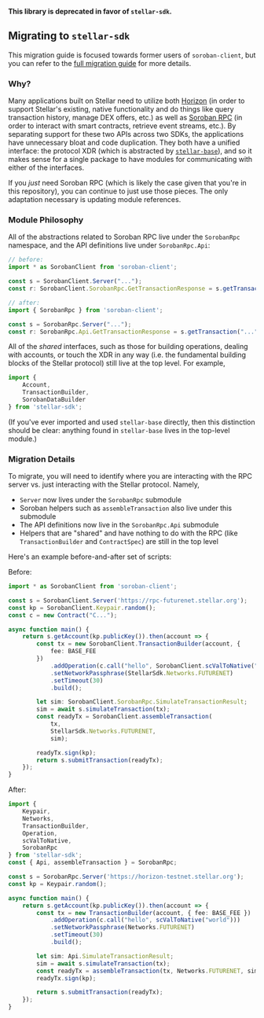 **This library is deprecated in favor of `stellar-sdk`.**

## Migrating to `stellar-sdk`

This migration guide is focused towards former users of `soroban-client`, but you can refer to the [full migration guide](https://gist.github.com/Shaptic/5ce4f16d9cce7118f391fbde398c2f30/) for more details.

### Why?

Many applications built on Stellar need to utilize both [Horizon](https://developers.stellar.org/docs/fundamentals-and-concepts/stellar-stack#horizon-api) (in order to support Stellar's existing, native functionality and do things like query transaction history, manage DEX offers, etc.) as well as [Soroban RPC](https://soroban.stellar.org/docs/reference/rpc) (in order to interact with smart contracts, retrieve event streams, etc.). By separating support for these two APIs across two SDKs, the applications have unnecessary bloat and code duplication. They both have a unified interface: the protocol XDR (which is abstracted by [`stellar-base`](https://www.npmjs.com/package/stellar-base)), and so it makes sense for a single package to have modules for communicating with either of the interfaces.

If you *just* need Soroban RPC (which is likely the case given that you're in this repository), you can continue to just use those pieces. The only adaptation necessary is updating module references.

### Module Philosophy

All of the abstractions related to Soroban RPC live under the `SorobanRpc` namespace, and the API definitions live under `SorobanRpc.Api`:

```js
// before:
import * as SorobanClient from 'soroban-client';

const s = SorobanClient.Server("...");
const r: SorobanClient.SorobanRpc.GetTransactionResponse = s.getTransaction("...");

// after:
import { SorobanRpc } from 'soroban-client';

const s = SorobanRpc.Server("...");
const r: SorobanRpc.Api.GetTransactionResponse = s.getTransaction("...");
```

All of the _shared_ interfaces, such as those for building operations, dealing with accounts, or touch the XDR in any way (i.e. the fundamental building blocks of the Stellar protocol) still live at the top level. For example,

```js
import {
    Account,
    TransactionBuilder,
    SorobanDataBuilder
} from 'stellar-sdk';
```

(If you've ever imported and used `stellar-base` directly, then this distinction should be clear: anything found in `stellar-base` lives in the top-level module.)

### Migration Details

To migrate, you will need to identify where you are interacting with the RPC server vs. just interacting with the Stellar protocol. Namely,

* `Server` now lives under the `SorobanRpc` submodule
* Soroban helpers such as `assembleTransaction` also live under this submodule
* The API definitions now live in the `SorobanRpc.Api` submodule
* Helpers that are "shared" and have nothing to do with the RPC (like `TransactionBuilder` and `ContractSpec`) are still in the top level

Here's an example before-and-after set of scripts:

Before:

```typescript
import * as SorobanClient from 'soroban-client';

const s = SorobanClient.Server('https://rpc-futurenet.stellar.org');
const kp = SorobanClient.Keypair.random();
const c = new Contract("C...");

async function main() {
    return s.getAccount(kp.publicKey()).then(account => {
        const tx = new SorobanClient.TransactionBuilder(account, {
            fee: BASE_FEE
        })
            .addOperation(c.call("hello", SorobanClient.scValToNative("world")))
            .setNetworkPassphrase(StellarSdk.Networks.FUTURENET)
            .setTimeout(30)
            .build();

        let sim: SorobanClient.SorobanRpc.SimulateTransactionResult;
        sim = await s.simulateTransaction(tx);
        const readyTx = SorobanClient.assembleTransaction(
            tx,
            StellarSdk.Networks.FUTURENET,
            sim);

        readyTx.sign(kp);
        return s.submitTransaction(readyTx);
    });
}
```

After:

```typescript
import {
    Keypair,
    Networks,
    TransactionBuilder,
    Operation,
    scValToNative,
    SorobanRpc
} from 'stellar-sdk';
const { Api, assembleTransaction } = SorobanRpc;

const s = SorobanRpc.Server('https://horizon-testnet.stellar.org');
const kp = Keypair.random();

async function main() {
    return s.getAccount(kp.publicKey()).then(account => {
        const tx = new TransactionBuilder(account, { fee: BASE_FEE })
            .addOperation(c.call("hello", scValToNative("world")))
            .setNetworkPassphrase(Networks.FUTURENET)
            .setTimeout(30)
            .build();

        let sim: Api.SimulateTransactionResult;
        sim = await s.simulateTransaction(tx);
        const readyTx = assembleTransaction(tx, Networks.FUTURENET, sim);
        readyTx.sign(kp);

        return s.submitTransaction(readyTx);
    });
}
```

